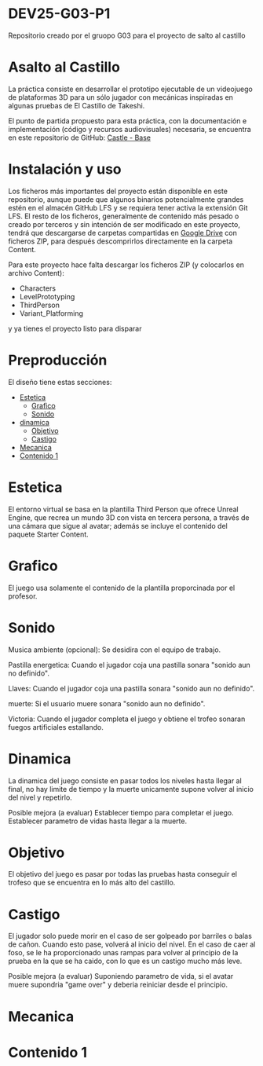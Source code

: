 # DEV25-G03-P1
Repositorio creado por el gruopo G03 para el proyecto de salto al castillo

# Asalto al Castillo

La práctica consiste en desarrollar el prototipo ejecutable de un videojuego de plataformas 3D para un sólo jugador con mecánicas inspiradas en algunas pruebas de El Castillo de Takeshi.

El punto de partida propuesto para esta práctica, con la documentación e implementación (código y recursos audiovisuales) necesaria, se encuentra en este repositorio de GitHub: [Castle - Base](https://github.com/narratech/castle-base)

# Instalación y uso

Los ficheros más importantes del proyecto están disponible en este repositorio, aunque puede que algunos binarios potencialmente grandes estén en el almacén GitHub LFS y se requiera tener activa la extensión Git LFS. El resto de los ficheros, generalmente de contenido más pesado o creado por terceros y sin intención de ser modificado en este proyecto, tendrá que descargarse de carpetas compartidas en [Google Drive](https://drive.google.com/drive/folders/1TfoB5S3yQw49-onoFfn0q79PTfk2RoSE) con ficheros ZIP, para después descomprirlos directamente en la carpeta Content.

Para este proyecto hace falta descargar los ficheros ZIP (y colocarlos en archivo Content):

- Characters
- LevelPrototyping
- ThirdPerson
- Variant_Platforming

y ya tienes el proyecto listo para disparar
 
# Preproducción

El diseño tiene estas secciones:

- [Estetica]()
    - [Grafico]()
    - [Sonido]()
- [dinamica]()
    - [Objetivo]()
    - [Castigo]()
- [Mecanica]()
- [Contenido 1]()

# Estetica

El entorno virtual se basa en la plantilla Third Person que ofrece Unreal Engine, que recrea un mundo 3D con vista en tercera persona, a través de una cámara que sigue al avatar; además se incluye el contenido del paquete Starter Content.

# Grafico

El juego usa solamente el contenido de la plantilla proporcinada por el profesor.

# Sonido

Musica ambiente (opcional): Se desidira con el equipo de trabajo.

Pastilla energetica: Cuando el jugador coja una pastilla sonara "sonido aun no definido".

Llaves: Cuando el jugador coja una pastilla sonara "sonido aun no definido".

muerte: Si el usuario muere sonara "sonido aun no definido".

Victoria: Cuando el jugador completa el juego y obtiene el trofeo sonaran fuegos artificiales estallando. 

# Dinamica

La dinamica del juego consiste en pasar todos los niveles hasta llegar al final, no hay limite de tiempo y la muerte unicamente supone volver al inicio del nivel y repetirlo.

Posible mejora (a evaluar)
Establecer tiempo para completar el juego.
Establecer parametro de vidas hasta llegar a la muerte. 

# Objetivo

El objetivo del juego es pasar por todas las pruebas hasta conseguir el trofeso que se encuentra en lo más alto del castillo.

# Castigo

El jugador solo puede morir en el caso de ser golpeado por barriles o balas de cañon. Cuando esto pase, volverá al inicio del nivel. En el caso de caer al foso, se le ha proporcionado unas rampas para volver al principio de la prueba en la que se ha caido, con lo que es un castigo mucho más leve.

Posible mejora (a evaluar)
Suponiendo parametro de vida, si el avatar muere supondria "game over" y deberia reiniciar desde el principio.

# Mecanica

# Contenido 1
